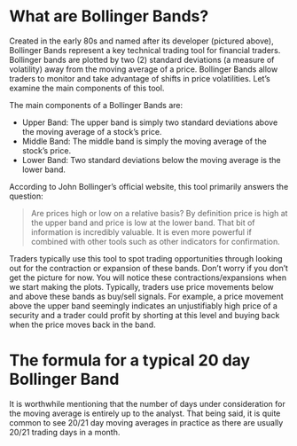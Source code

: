 # What are Bollinger Bands?

Created in the early 80s and named after its developer (pictured above), Bollinger Bands represent a key technical trading tool for financial traders. Bollinger bands are plotted by two (2) standard deviations (a measure of volatility) away from the moving average of a price. Bollinger Bands allow traders to monitor and take advantage of shifts in price volatilities. Let’s examine the main components of this tool.

The main components of a Bollinger Bands are: 
+ Upper Band: The upper band is simply two standard deviations above the moving average of a stock’s price.
+ Middle Band: The middle band is simply the moving average of the stock’s price.
+ Lower Band: Two standard deviations below the moving average is the lower band.

According to John Bollinger’s official website, this tool primarily answers the question:

>Are prices high or low on a relative basis? By definition price is high at the upper band and price is low at the lower band. That bit of information is incredibly valuable. It is even more powerful if combined with other tools such as other indicators for confirmation.

Traders typically use this tool to spot trading opportunities through looking out for the contraction or expansion of these bands. Don’t worry if you don’t get the picture for now. You will notice these contractions/expansions when we start making the plots. Typically, traders use price movements below and above these bands as buy/sell signals. For example, a price movement above the upper band seemingly indicates an unjustifiably high price of a security and a trader could profit by shorting at this level and buying back when the price moves back in the band.

# The formula for a typical 20 day Bollinger Band

It is worthwhile mentioning that the number of days under consideration for the moving average is entirely up to the analyst. That being said, it is quite common to see 20/21 day moving averages in practice as there are usually 20/21 trading days in a month.



